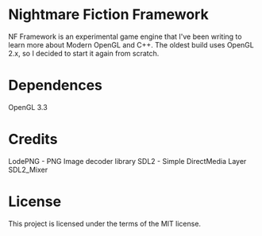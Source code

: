 # Nightmare Fiction Framework
NF Framework is an experimental game engine that I've been writing to learn more about Modern OpenGL and C++. The oldest build uses OpenGL 2.x, so I decided to start it again from scratch.

# Dependences
OpenGL 3.3

# Credits
LodePNG - PNG Image decoder library
SDL2 - Simple DirectMedia Layer
SDL2_Mixer

# License
This project is licensed under the terms of the MIT license.
